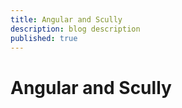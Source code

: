 ```yaml
---
title: Angular and Scully
description: blog description
published: true
---
```


# Angular and Scully
